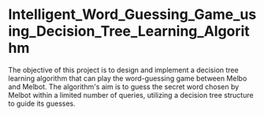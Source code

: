 # Intelligent_Word_Guessing_Game_using_Decision_Tree_Learning_Algorithm
The objective of this project is to design and implement a decision tree learning algorithm that can play the word-guessing game between Melbo and Melbot. The algorithm's aim is to guess the secret word chosen by Melbot within a limited number of queries, utilizing a decision tree structure to guide its guesses.
